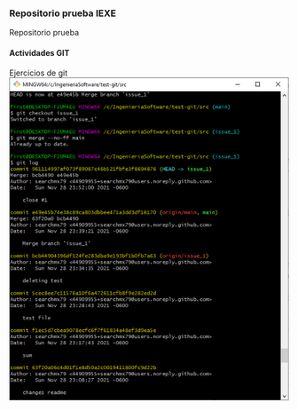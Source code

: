 ### Repositorio prueba IEXE 

Repositorio prueba 

#### Actividades GIT 

Ejercicios de git
![](gitlog.png)